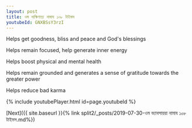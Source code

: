 ```yaml
---
layout: post
title: ওম দাক্ষিণাত্য নামায ১০৮ টাইমস
youtubeId: GNXBSsY3rzI
---
```

 
 
Helps get goodness, bliss and peace and God's blessings
 
Helps remain focused, help generate inner energy 
 
Helps boost physical and mental health 
 
Helps remain grounded and generates a sense of gratitude towards the greater power 
 
Helps reduce bad karma
 
 
 
 


{% include youtubePlayer.html id=page.youtubeId %}
 
[Next]({{ site.baseurl }}{% link  split2/_posts/2019-07-30-ওম ভ্যাবসায়য়া নামায ১০৮ টাইমস.md%})
 
